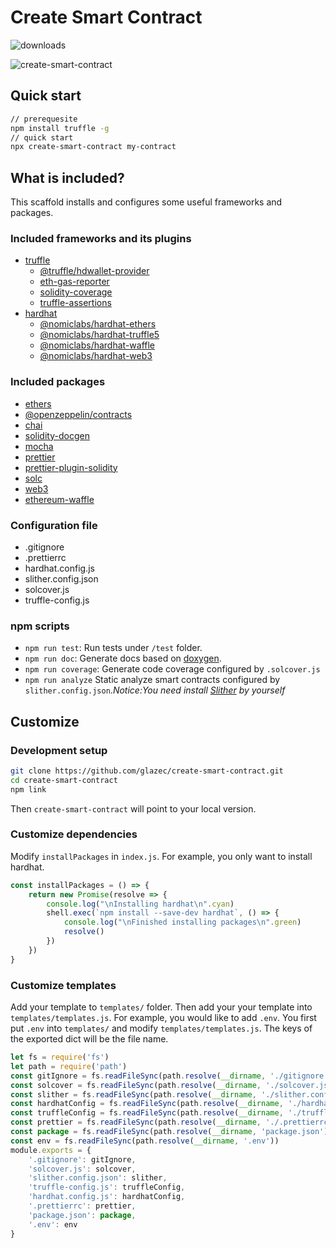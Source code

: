 # Create Smart Contract

![downloads](https://img.shields.io/npm/dt/create-smart-contract)

![create-smart-contract](https://socialify.git.ci/glazec/create-smart-contract/image?description=1&descriptionEditable=Set%20up%20ethereum%20smart%20contract%20development%20environment%20with%20one%20command.&font=Inter&forks=1&language=1&owner=1&pattern=Floating%20Cogs&stargazers=1&theme=Light)

## Quick start

```bash
// prerequesite
npm install truffle -g
// quick start
npx create-smart-contract my-contract
```

## What is included?

This scaffold installs and configures some useful frameworks and packages.

### Included frameworks and its plugins

- [truffle](https://www.npmjs.com/package/truffle)
  - [@truffle/hdwallet-provider](https://www.npmjs.com/package/@truffle/hdwallet-provider)
  - [eth-gas-reporter](https://www.npmjs.com/package/eth-gas-reporter)
  - [solidity-coverage](https://www.npmjs.com/package/solidity-coverage)
  - [truffle-assertions](https://www.npmjs.com/package/truffle-assertions)
- [hardhat](https://www.npmjs.com/package/hardhat)
  - [ @nomiclabs/hardhat-ethers](https://www.npmjs.com/package/@nomiclabs/hardhat-ethers)
  - [@nomiclabs/hardhat-truffle5](https://www.npmjs.com/package/@nomiclabs/hardhat-ethers)
  - [@nomiclabs/hardhat-waffle](https://www.npmjs.com/package/@nomiclabs/hardhat-waffle)
  - [@nomiclabs/hardhat-web3](https://www.npmjs.com/package/@nomiclabs/hardhat-web3)

### Included packages

- [ethers](https://www.npmjs.com/package/ethers)
- [@openzeppelin/contracts](https://www.npmjs.com/package/@openzeppelin/contracts)
- [chai](https://www.npmjs.com/package/chai)
- [solidity-docgen](https://www.npmjs.com/package/solidity-docgen)
- [mocha](https://www.npmjs.com/package/mocha)
- [prettier](https://www.npmjs.com/package/prettier)
- [prettier-plugin-solidity](https://www.npmjs.com/package/prettier-plugin-solidity)
- [solc](https://www.npmjs.com/package/solc)
- [web3](https://www.npmjs.com/package/web3)
- [ethereum-waffle](https://www.npmjs.com/package/ethereum-waffle)

### Configuration file

- .gitignore
- .prettierrc
- hardhat.config.js
- slither.config.json
- solcover.js
- truffle-config.js

### npm scripts

- `npm run test`: Run tests under `/test` folder.
- `npm run doc`: Generate docs based on [doxygen](https://docs.soliditylang.org/en/v0.8.0/natspec-format.html).
- `npm run coverage`: Generate code coverage configured by `.solcover.js`
- `npm run analyze` Static analyze smart contracts configured by `slither.config.json`._Notice:You need install [Slither](https://github.com/crytic/slither#how-to-install) by yourself_

## Customize
### Development setup
```bash
git clone https://github.com/glazec/create-smart-contract.git
cd create-smart-contract
npm link
```
Then `create-smart-contract` will point to your local version.

### Customize dependencies
Modify `installPackages` in `index.js`.
For example, you only want to install hardhat.
```javascript
const installPackages = () => {
    return new Promise(resolve => {
        console.log("\nInstalling hardhat\n".cyan)
        shell.exec(`npm install --save-dev hardhat`, () => {
            console.log("\nFinished installing packages\n".green)
            resolve()
        })
    })
}
```

### Customize templates
Add your template to `templates/` folder.
Then add your your template into `templates/templates.js`.
For example, you would like to add `.env`.
You first put `.env` into `templates/` and modify `templates/templates.js`. The keys of the exported dict will be the file name.
```js
let fs = require('fs')
let path = require('path')
const gitIgnore = fs.readFileSync(path.resolve(__dirname, './gitignore'))
const solcover = fs.readFileSync(path.resolve(__dirname, './solcover.js'))
const slither = fs.readFileSync(path.resolve(__dirname, './slither.config.json'))
const hardhatConfig = fs.readFileSync(path.resolve(__dirname, './hardhat.config.js'))
const truffleConfig = fs.readFileSync(path.resolve(__dirname, './truffle-config.js'))
const prettier = fs.readFileSync(path.resolve(__dirname, './.prettierrc'))
const package = fs.readFileSync(path.resolve(__dirname, 'package.json'))
const env = fs.readFileSync(path.resolve(__dirname, '.env'))
module.exports = {
    '.gitignore': gitIgnore,
    'solcover.js': solcover,
    'slither.config.json': slither,
    'truffle-config.js': truffleConfig,
    'hardhat.config.js': hardhatConfig,
    '.prettierrc': prettier,
    'package.json': package,
    '.env': env
}

```
